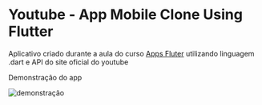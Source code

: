 # Youtube - App Mobile Clone Using Flutter

Aplicativo criado durante a aula do curso [Apps Fluter](https://www.udemy.com/course/web-completo/) utilizando linguagem .dart e API do site oficial do youtube

Demonstração do app



![demonstração](demonstracao.gif)
